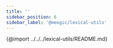```yaml
---
title: ''
sidebar_position: 6
sidebar_label: '@meogic/lexical-utils'
---
```


{@import ../../../lexical-utils/README.md}
